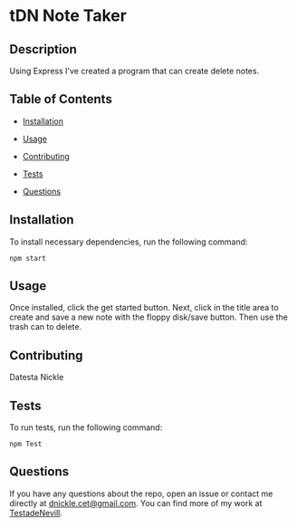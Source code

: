# tDN Note Taker


## Description

Using Express I've created a program that can create delete notes.

## Table of Contents 

* [Installation](#installation)

* [Usage](#usage)

* [Contributing](#contributing)

* [Tests](#tests)

* [Questions](#questions)

## Installation

To install necessary dependencies, run the following command:

```
npm start
```

## Usage

Once installed, click the get started button. Next, click in the title area to create and save a new note with the floppy disk/save button. Then use the trash can to delete.


  
## Contributing

Datesta Nickle

## Tests

To run tests, run the following command:

```
npm Test

```

## Questions

If you have any questions about the repo, open an issue or contact me directly at dnickle.cet@gmail.com. You can find more of my work at [TestadeNevill](https://github.com/TestadeNevill/).

